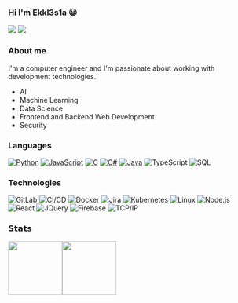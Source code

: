 ### Hi I'm Ekkl3s1a :grinning:
[![](https://vistr.dev/badge?repo=F13ND5&corners=square)](https://github.com/F13ND5/vistr.dev)
[![](https://img.shields.io/badge/-@F13ND5-%23181717?style=flat-square&logo=github)](https://github.com/F13ND5)
<!--[![](https://img.shields.io/github/gist/stars/F13ND5?style=social)](https://github.com/F13ND5)-->

### About me
I'm a computer engineer and I'm passionate about working with development technologies.
* AI
* Machine Learning
* Data Science
* Frontend and Backend Web Development
* Security

### Languages

[![Python](https://img.shields.io/badge/-Python-000?&logo=python)](https://github.com/F13ND5?tab=repositories&q=&type=&language=python)
[![JavaScript](https://img.shields.io/badge/-JavaScript-000?&logo=JavaScript&logoColor=ddc508)](https://github.com/F13ND5?tab=repositories&q=&type=&language=javascript)
[![C](https://img.shields.io/badge/-C-000?&logo=C)](https://github.com/F13ND5?tab=repositories&q=&type=&language=c)
[![C#](https://img.shields.io/badge/-c%23%20-000?&logo=c-sharp)](https://github.com/F13ND5?tab=repositories&q=&type=&language=c#)
[![Java](https://img.shields.io/badge/-Java-000?&logo=Java&logoColor=007396)](https://github.com/F13ND5?tab=repositories&q=&type=&language=java)
![TypeScript](https://img.shields.io/badge/-TypeScript-000?&logo=TypeScript&logoColor=007ACC)
![SQL](https://img.shields.io/badge/-SQL-000?&logo=MySQL&logoColor=4479A1)

### Technologies

![GitLab](https://img.shields.io/badge/-GitLab-000?&logo=GitLab&logoColor=888)
![CI/CD](https://img.shields.io/badge/-CI%2FCD-000?&logo=CircleCI&logoColor=888)
![Docker](https://img.shields.io/badge/-Docker-000?&logo=Docker)
![Jira](https://img.shields.io/badge/-Jira-000?&logo=Jira-Software&logoColor=0052CC)
![Kubernetes](https://img.shields.io/badge/-Kubernetes-000?&logo=Kubernetes)
![Linux](https://img.shields.io/badge/-Linux-000?&logo=Linux&logoColor=FCC624)
![Node.js](https://img.shields.io/badge/-Node.js-000?&logo=node.js)
![React](https://img.shields.io/badge/-React-000?&logo=React)
![JQuery](https://img.shields.io/badge/-JQuery-000?&logo=JQuery)
![Firebase](https://img.shields.io/badge/-Firebase-000?&logo=Firebase&logoColor=4479A1)
![TCP/IP](https://img.shields.io/badge/-TCP%2FIP-000?&logo=Cisco)

### 𝗦𝘁𝗮𝘁𝘀

<img height="110px" src="https://github-readme-stats.vercel.app/api?username=F13ND5&hide_title=true&hide_border=true&show_icons=true&include_all_commits=true&count_private=true&line_height=21&theme=dracula" /><img height="110px" src="https://github-readme-stats.vercel.app/api/top-langs/?username=F13ND5&hide=html&hide_title=true&hide_border=true&layout=compact&langs_count=7&exclude_repo=comp426,Redventures-Movie-Quotes&theme=dracula" /></a>

<!--
**F13ND5/F13ND5** is a ✨ _special_ ✨ repository because its `README.md` (this file) appears on your GitHub profile.
text_color=000&icon_color=000&bg_color=0,ea6161,ffc64d,fffc4d,52fa5a&
text_color=000&icon_color=fff&bg_color=0,52fa5a,4dfcff,c64dff&

Here are some ideas to get you started:

- 🔭 I’m currently working on ...
- 🌱 I’m currently learning ...
- 👯 I’m looking to collaborate on ...
- 🤔 I’m looking for help with ...
- 💬 Ask me about ...
- 📫 How to reach me: ...
- 😄 Pronouns: ...
- ⚡ Fun fact: ...
-->
